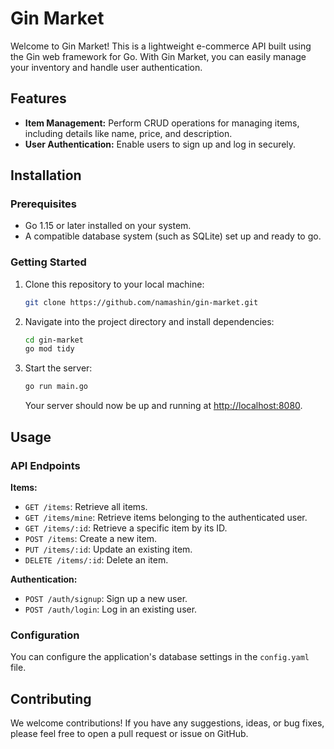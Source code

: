 # Gin Market

Welcome to Gin Market! 
This is a lightweight e-commerce API built using the Gin web framework for Go. 
With Gin Market, you can easily manage your inventory and handle user authentication.

## Features

- **Item Management:** Perform CRUD operations for managing items, including details like name, price, and description.
- **User Authentication:** Enable users to sign up and log in securely.

## Installation

### Prerequisites

- Go 1.15 or later installed on your system.
- A compatible database system (such as SQLite) set up and ready to go.

### Getting Started

1. Clone this repository to your local machine:

    ```bash
    git clone https://github.com/namashin/gin-market.git
    ```

2. Navigate into the project directory and install dependencies:

    ```bash
    cd gin-market
    go mod tidy
    ```

3. Start the server:

    ```bash
    go run main.go
    ```

    Your server should now be up and running at [http://localhost:8080](http://localhost:8080).

## Usage

### API Endpoints

**Items:**

- `GET /items`: Retrieve all items.
- `GET /items/mine`: Retrieve items belonging to the authenticated user.
- `GET /items/:id`: Retrieve a specific item by its ID.
- `POST /items`: Create a new item.
- `PUT /items/:id`: Update an existing item.
- `DELETE /items/:id`: Delete an item.

**Authentication:**

- `POST /auth/signup`: Sign up a new user.
- `POST /auth/login`: Log in an existing user.

### Configuration

You can configure the application's database settings in the `config.yaml` file.

## Contributing

We welcome contributions! If you have any suggestions, ideas, or bug fixes, please feel free to open a pull request or issue on GitHub.

